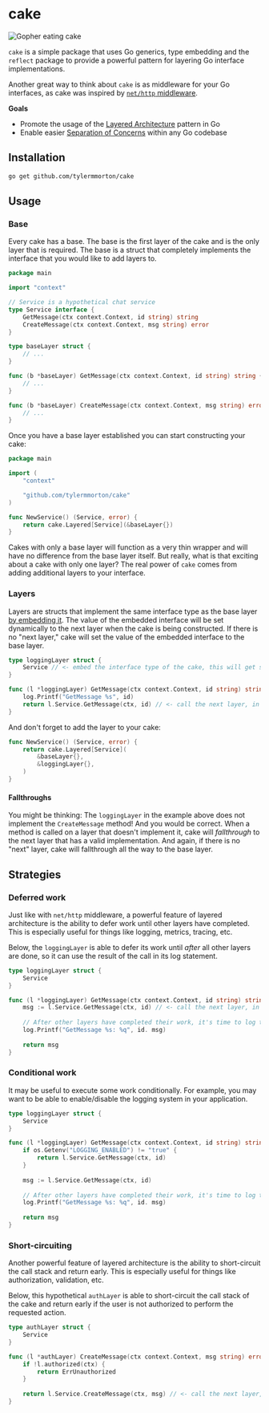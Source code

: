 # cake

![Gopher eating cake]([http://url/to/img.png](https://full-stack.blend.com/how-we-write-github-actions-in-go/gopher-cake-art.png))

`cake` is a simple package that uses Go generics, type embedding and the `reflect` package to provide a powerful pattern for layering Go interface implementations.

Another great way to think about `cake` is as middleware for your Go interfaces, as cake was inspired by [`net/http` middleware](https://pkg.go.dev/net/http#Handler).

**Goals**
- Promote the usage of the [Layered Architecture](https://en.wikipedia.org/wiki/Multitier_architecture) pattern in Go
- Enable easier [Separation of Concerns](https://en.wikipedia.org/wiki/Separation_of_concerns) within any Go codebase

## Installation

```bash
go get github.com/tylermmorton/cake
```

## Usage

### Base

Every cake has a base. The base is the first layer of the cake and is the only layer that is required. The base is a struct that completely implements the interface that you would like to add layers to.

```go
package main

import "context"

// Service is a hypothetical chat service
type Service interface {
    GetMessage(ctx context.Context, id string) string
    CreateMessage(ctx context.Context, msg string) error
}

type baseLayer struct {
    // ...	
}

func (b *baseLayer) GetMessage(ctx context.Context, id string) string {
    // ...
}

func (b *baseLayer) CreateMessage(ctx context.Context, msg string) error {
    // ...
}
```

Once you have a base layer established you can start constructing your cake:
```go
package main

import (
    "context"

    "github.com/tylermmorton/cake"
)

func NewService() (Service, error) {
    return cake.Layered[Service](&baseLayer{})
}
```

Cakes with only a base layer will function as a very thin wrapper and will have no difference from the base layer itself. But really, what is that exciting about a cake with only one layer? The real power of `cake` comes from adding additional layers to your interface. 

### Layers

Layers are structs that implement the same interface type as the base layer [by embedding it](https://go101.org/article/type-embedding.html). The value of the embedded interface will be set dynamically to the next layer when the cake is being constructed. If there is no "next layer," cake will set the value of the embedded interface to the base layer.

```go
type loggingLayer struct {
    Service // <- embed the interface type of the cake, this will get set dynamically
}

func (l *loggingLayer) GetMessage(ctx context.Context, id string) string {
    log.Printf("GetMessage %s", id)
    return l.Service.GetMessage(ctx, id) // <- call the next layer, in this case: 'baseLayer'
}
```

And don't forget to add the layer to your cake:
```go
func NewService() (Service, error) {
    return cake.Layered[Service](
        &baseLayer{}, 
        &loggingLayer{}, 
    )
}
```
#### Fallthroughs

You might be thinking: The `loggingLayer` in the example above does not implement the `CreateMessage` method! And you would be correct. When a method is called on a layer that doesn't implement it, cake will _fallthrough_ to the next layer that has a valid implementation. And again, if there is no "next" layer, cake will fallthrough all the way to the base layer.

## Strategies

### Deferred work
Just like with `net/http` middleware, a powerful feature of layered architecture is the ability to defer work until other layers have completed. This is especially useful for things like logging, metrics, tracing, etc.

Below, the `loggingLayer` is able to defer its work until _after_ all other layers are done, so it can use the result of the call in its log statement.

```go
type loggingLayer struct {
    Service
}

func (l *loggingLayer) GetMessage(ctx context.Context, id string) string {
    msg := l.Service.GetMessage(ctx, id) // <- call the next layer, in this case: 'baseLayer'
	
    // After other layers have completed their work, it's time to log the result
    log.Printf("GetMessage %s: %q", id. msg)
	
    return msg
}
```

### Conditional work
It may be useful to execute some work conditionally. For example, you may want to be able to enable/disable the logging system in your application.

```go
type loggingLayer struct {
    Service
}

func (l *loggingLayer) GetMessage(ctx context.Context, id string) string {
    if os.Getenv("LOGGING_ENABLED") != "true" {
        return l.Service.GetMessage(ctx, id)
    }
	
    msg := l.Service.GetMessage(ctx, id)
	
    // After other layers have completed their work, it's time to log the result
    log.Printf("GetMessage %s: %q", id. msg)
	
    return msg
}
```

### Short-circuiting
Another powerful feature of layered architecture is the ability to short-circuit the call stack and return early. This is especially useful for things like authorization, validation, etc.

Below, this hypothetical `authLayer` is able to short-circuit the call stack of the cake and return early if the user is not authorized to perform the requested action.

```go
type authLayer struct {
    Service
}

func (l *authLayer) CreateMessage(ctx context.Context, msg string) error {
    if !l.authorized(ctx) {
        return ErrUnauthorized
    }
    
    return l.Service.CreateMessage(ctx, msg) // <- call the next layer, in this case: 'baseLayer'
}
```
